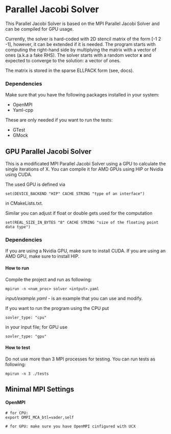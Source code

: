 # Parallel Jacobi Solver

This Parallel Jacobi Solver is based on the MPI Parallel Jacobi Solver and can be compiled for GPU usage.

Currently, the solver is hard-coded with 2D stencil matrix of the form [-1 2 -1], 
however, it can be extended if it is needed.  The program starts with computing 
the right-hand side by multiplying the matrix with a vector of ones (a.k.a a fake RHS).
The solver starts with a random vector **x** and expected to converge to the solution: 
a vector of ones.

The matrix is stored in the sparse ELLPACK form (see, docs).

### Dependencies
Make sure that you have the following packages installed in your system:

- OpenMPI
- Yaml-cpp

These are only needed if you want to run the tests:

- GTest
- GMock

## GPU Parallel Jacobi Solver

This is a modificated MPI Parallel Jacobi Solver using a GPU to calculate the single iterations of X.
You can compile it for AMD GPUs using HIP or Nvidia using CUDA.

The used GPU is defined via
```console
set(DEVICE_BACKEND "HIP" CACHE STRING "type of an interface")
```

in CMakeLists.txt.

Similar you can adjust if float or double gets used for the computation
```console
set(REAL_SIZE_IN_BYTES "8" CACHE STRING "size of the floating point data type")
```

### Dependencies

If you are using a Nvidia GPU, make sure to install CUDA.
If you are using an AMD GPU, make sure to install HIP.

#### How to run
Compile the project and run as following:
```console
mpirun -n <num_proc> solver <intput>.yaml
```
*input/example.yaml* - is an example that you can use and modify.

If you want to run the program using the CPU put
```console
sovler_type: "cpu"
```
in your input file; for GPU use
```console
sovler_type: "gpu"
```

#### How to test
Do not use more than 3 MPI processes for testing. You can run tests as following:
```console
mpirun -n 3 ./tests
``` 

## Minimal MPI Settings
#### OpenMPI
```console
# for CPU:
export OMPI_MCA_btl=vader,self

# for GPU: make sure you have OpenMPI cinfigured with UCX
``` 
